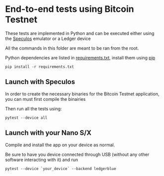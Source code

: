 # End-to-end tests using Bitcoin Testnet

These tests are implemented in Python and can be executed either using the [Speculos](https://github.com/LedgerHQ/speculos) emulator or a Ledger device

All the commands in this folder are meant to be ran from the root.

Python dependencies are listed in [requirements.txt](requirements.txt), install them using [pip](https://pypi.org/project/pip/)

```
pip install -r requirements.txt
```

## Launch with Speculos

In order to create the necessary binaries for the Bitcoin Testnet application, you can must first compile the binairies

Then run all the tests using:

```
pytest --device all
```

## Launch with your Nano S/X

Compile and install the app on your device as normal.

Be sure to have you device connected through USB (without any other software interacting with it) and run

```
pytest --device `your_device` --backend ledgerblue
```